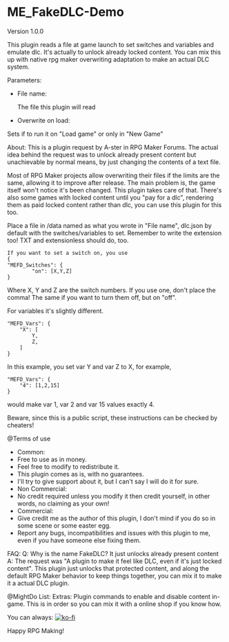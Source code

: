# ME_FakeDLC-Demo
Version 1.0.0

This plugin reads a file at game launch to set switches and variables and emulate dlc. 
It's actually to unlock already locked content. You can mix this up with native rpg maker overwriting adaptation to make an actual DLC system.

Parameters:
 - File name:
 
   The file this plugin will read

  
 - Overwrite on load:
 
  Sets if to run it on "Load game" or only in "New Game"
  
About:
  This is a plugin request by A-ster in RPG Maker Forums.
  The actual idea behind the request was to unlock already present content but unachievable by normal means, by just changing the contents of a text file.
  
  Most of RPG Maker projects allow overwriting their files if the limits are the same, allowing it to improve after release.
  The main problem is, the game itself won't notice it's been changed. This plugin takes care of that.
  There's also some games with locked content until you "pay for a dlc", rendering them as paid locked content rather than dlc,
  you can use this plugin for this too.
  
  Place a file in <Project>/data named as what you wrote in "File name", dlc.json by default with the switches/variables to set.
  Remember to write the extension too! TXT and extensionless should do, too.
  
	If you want to set a switch on, you use 
  	{
  	"MEFD_Switches": {
			"on": [X,Y,Z]
  	}
  Where X, Y and Z are the switch numbers. If you use one, don't place the comma!
  The same if you want to turn them off, but on "off".
  
  For variables it's slightly different.
  
	"MEFD_Vars": {
		"X": [
			Y,
			Z,
		]
	}
  In this example, you set var Y and var Z to X, for example, 

	"MEFD_Vars": {
		"4": [1,2,15]
	}
would make var 1, var 2 and var 15 values exactly 4.

  Beware, since this is a public script, these instructions can be checked by cheaters!
  
  @Terms of use
  - Common:
  -  Free to use as in money.
  -  Feel free to modify to redistribute it.
  -  This plugin comes as is, with no guarantees.
  -  I'll try to give support about it, but I can't say I will do it for sure.
  - Non Commercial:
  -  No credit required unless you modify it then credit yourself, in other words,
    no claiming as your own!
  - Commercial:
  -  Give credit me as the author of this plugin, I don't mind if you do so in some
    scene or some easter egg.
  -  Report any bugs, incompatibilities and issues with this plugin to me, even if
    you have someone else fixing them.
  
  FAQ:
  Q: Why is the name FakeDLC? It just unlocks already present content
  A: The request was "A plugin to make it feel like DLC, even if it's just locked content". This plugin just unlocks that protected content, and along the default RPG Maker behavior to keep things together, you can mix it to make it a actual DLC plugin.
  
  
  
   @MightDo  List:
  	Extras: Plugin commands to enable and disable content in-game. This is in order so you can mix it with a online shop if you know how.

You can always: 
[![ko-fi](https://www.ko-fi.com/img/githubbutton_sm.svg)](https://ko-fi.com/S6S717SV2)

Happy RPG Making!
